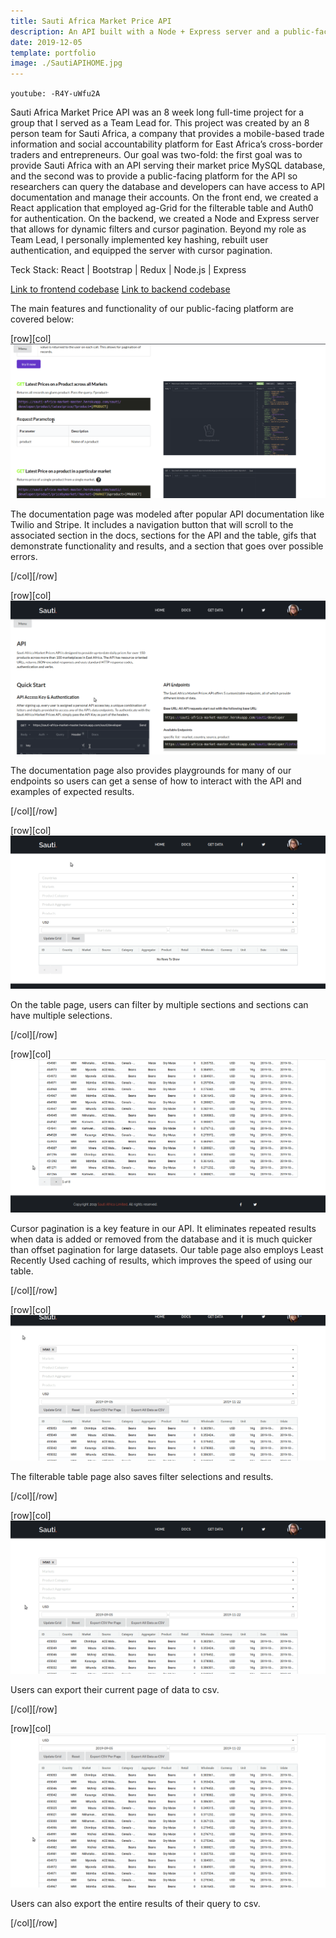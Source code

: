 ```yaml
---
title: Sauti Africa Market Price API
description: An API built with a Node + Express server and a public-facing site built with React that enables developers and researchers to query Sauti Africa's market price database.
date: 2019-12-05
template: portfolio
image: ./SautiAPIHOME.jpg
---
```


`youtube: -R4Y-uWfu2A`

Sauti Africa Market Price API was an 8 week long full-time project for a group that I served as a Team Lead for. This project was created by an 8 person team for Sauti Africa, a company that provides a mobile-based trade information and social accountability platform for East Africa’s cross-border traders and entrepreneurs. Our goal was two-fold: the first goal was to provide Sauti Africa with an API serving their market price MySQL database, and the second was to provide a public-facing platform for the API so researchers can query the database and developers can have access to API documentation and manage their accounts. On the front end, we created a React application that employed ag-Grid for the filterable table and Auth0 for authentication. On the backend, we created a Node and Express server that allows for dynamic filters and cursor pagination. Beyond my role as Team Lead, I personally implemented key hashing, rebuilt user authentication, and equipped the server with cursor pagination.

Teck Stack: React | Bootstrap | Redux | Node.js | Express

<a href="https://github.com/alasalle/sauti-fe" target="_blank" rel="noopener noreferrer">Link to frontend codebase</a>
<a href="https://github.com/alasalle/sauti-be" target="_blank" rel="noopener noreferrer">Link to backend codebase</a>

The main features and functionality of our public-facing platform are covered below:

[row][col]
![image](./docsgifexamples.gif)

The documentation page was modeled after popular API documentation like Twilio and Stripe. It includes a navigation button that will scroll to the associated section in the docs, sections for the API and the table, gifs that demonstrate functionality and results, and a section that goes over possible errors.

[/col][/row]

[row][col]
![image](./docsplayground.gif)

The documentation page also provides playgrounds for many of our endpoints so users can get a sense of how to interact with the API and examples of expected results.

[/col][/row]

[row][col]
![image](./filters.gif)

On the table page, users can filter by multiple sections and sections can have multiple selections.

[/col][/row]

[row][col]
![image](./pagination&caching.gif)

Cursor pagination is a key feature in our API. It eliminates repeated results when data is added or removed from the database and it is much quicker than offset pagination for large datasets. Our table page also employs Least Recently Used caching of results, which improves the speed of using our table.

[/col][/row]

[row][col]
![image](./sessionsave.gif)

The filterable table page also saves filter selections and results.

[/col][/row]

[row][col]
![image](./exportpage.gif)

Users can export their current page of data to csv.

[/col][/row]

[row][col]
![image](./exportall.gif)

Users can also export the entire results of their query to csv.

[/col][/row]
